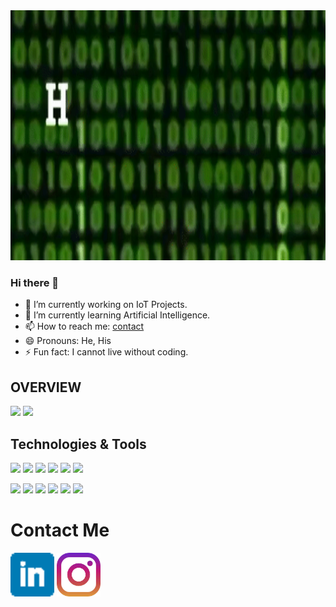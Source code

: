 <img src="https://github.com/Ddhruv-IOT/Ddhruv-IOT/blob/main/assetes/gif.gif?raw=true" width=100% height=400px />


### Hi there 👋

- 🔭 I’m currently working on  IoT Projects.
- 🌱 I’m currently learning  Artificial Intelligence.
- 📫 How to reach me: [contact](#contact-me) 
- 😄 Pronouns: He, His
- ⚡ Fun fact:  I cannot live without coding.

## OVERVIEW
<img  src= "https://github-readme-stats.vercel.app/api?username=Ddhruv-IOT&show_icons=true&theme=radical"/>
<img  src= "https://github-readme-stats.vercel.app/api/top-langs/?username=Ddhruv-IOT&layout=compact&theme=radical"/>

## Technologies & Tools
<img src="https://img.shields.io/badge/Code-Python%203-blue"/> <img src="https://img.shields.io/badge/Code-C++-blue"/> <img src="https://img.shields.io/badge/Code-C%20lang-blue"/>
<img src="https://img.shields.io/badge/Code-Dart-blue"/> <img src="https://img.shields.io/badge/Code-JavaScript-blue"/> <img src="https://img.shields.io/badge/Code-PHP-blue"/>

<img src="https://img.shields.io/badge/Tools-Docker-blue"/> <img src="https://img.shields.io/badge/Tools-Kubernetes-blue"/> <img src="https://img.shields.io/badge/Tools-SQL-blue"/>
<img src="https://img.shields.io/badge/OS-Widows-blue"/> <img src="https://img.shields.io/badge/OS-RHEL8-blue"/> <img src="https://img.shields.io/badge/Cloud-AWS-blue"/>

# Contact Me
<a src="google.co"><img src="https://github.com/Ddhruv-IOT/Ddhruv-IOT/blob/main/assetes/linkedin.png" height=70px width=70px></a> 
<a src="google.co"><img src="https://github.com/Ddhruv-IOT/Ddhruv-IOT/blob/main/assetes/instagram.jpg" height=70px width=70px></a>

